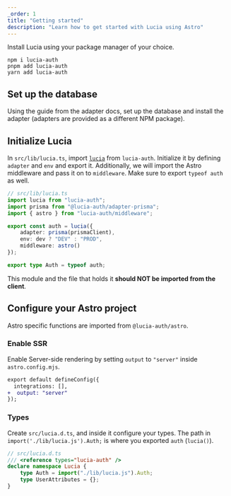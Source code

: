```yaml
---
_order: 1
title: "Getting started"
description: "Learn how to get started with Lucia using Astro"
---
```


Install Lucia using your package manager of your choice.

```
npm i lucia-auth
pnpm add lucia-auth
yarn add lucia-auth
```

## Set up the database

Using the guide from the adapter docs, set up the database and install the adapter (adapters are provided as a different NPM package).

## Initialize Lucia

In `src/lib/lucia.ts`, import [`lucia`](/reference/modules/lucia-auth#lucia) from `lucia-auth`. Initialize it by defining `adapter` and `env` and export it. Additionally, we will import the Astro middleware and pass it on to `middleware`. Make sure to export `typeof auth` as well.

```ts
// src/lib/lucia.ts
import lucia from "lucia-auth";
import prisma from "@lucia-auth/adapter-prisma";
import { astro } from "lucia-auth/middleware";

export const auth = lucia({
	adapter: prisma(prismaClient),
	env: dev ? "DEV" : "PROD",
	middleware: astro()
});

export type Auth = typeof auth;
```

This module and the file that holds it **should NOT be imported from the client**.

## Configure your Astro project

Astro specific functions are imported from `@lucia-auth/astro`.

### Enable SSR

Enable Server-side rendering by setting `output` to `"server"` inside `astro.config.mjs`.

```diff
export default defineConfig({
  integrations: [],
+  output: "server"
});
```

### Types

Create `src/lucia.d.ts`, and inside it configure your types. The path in `import('./lib/lucia.js').Auth;` is where you exported `auth` (`lucia()`).

```ts
// src/lucia.d.ts
/// <reference types="lucia-auth" />
declare namespace Lucia {
	type Auth = import("./lib/lucia.js").Auth;
	type UserAttributes = {};
}
```
